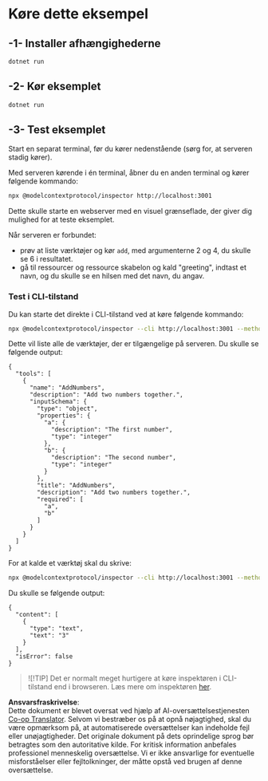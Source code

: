 <!--
CO_OP_TRANSLATOR_METADATA:
{
  "original_hash": "b97c5e77cede68533d7a92d0ce89bc0a",
  "translation_date": "2025-05-17T11:56:28+00:00",
  "source_file": "03-GettingStarted/05-sse-server/solution/dotnet/README.md",
  "language_code": "da"
}
-->
# Køre dette eksempel

## -1- Installer afhængighederne

```bash
dotnet run
```

## -2- Kør eksemplet

```bash
dotnet run
```

## -3- Test eksemplet

Start en separat terminal, før du kører nedenstående (sørg for, at serveren stadig kører).

Med serveren kørende i én terminal, åbner du en anden terminal og kører følgende kommando:

```bash
npx @modelcontextprotocol/inspector http://localhost:3001
```

Dette skulle starte en webserver med en visuel grænseflade, der giver dig mulighed for at teste eksemplet.

Når serveren er forbundet:

- prøv at liste værktøjer og kør `add`, med argumenterne 2 og 4, du skulle se 6 i resultatet.
- gå til ressourcer og ressource skabelon og kald "greeting", indtast et navn, og du skulle se en hilsen med det navn, du angav.

### Test i CLI-tilstand

Du kan starte det direkte i CLI-tilstand ved at køre følgende kommando:

```bash 
npx @modelcontextprotocol/inspector --cli http://localhost:3001 --method tools/list
```

Dette vil liste alle de værktøjer, der er tilgængelige på serveren. Du skulle se følgende output:

```text
{
  "tools": [
    {
      "name": "AddNumbers",
      "description": "Add two numbers together.",
      "inputSchema": {
        "type": "object",
        "properties": {
          "a": {
            "description": "The first number",
            "type": "integer"
          },
          "b": {
            "description": "The second number",
            "type": "integer"
          }
        },
        "title": "AddNumbers",
        "description": "Add two numbers together.",
        "required": [
          "a",
          "b"
        ]
      }
    }
  ]
}
```

For at kalde et værktøj skal du skrive:

```bash
npx @modelcontextprotocol/inspector --cli http://localhost:3001 --method tools/call --tool-name AddNumbers --tool-arg a=1 --tool-arg b=2
```

Du skulle se følgende output:

```text
{
  "content": [
    {
      "type": "text",
      "text": "3"
    }
  ],
  "isError": false
}
```

> ![!TIP]
> Det er normalt meget hurtigere at køre inspektøren i CLI-tilstand end i browseren.
> Læs mere om inspektøren [her](https://github.com/modelcontextprotocol/inspector).

**Ansvarsfraskrivelse**:  
Dette dokument er blevet oversat ved hjælp af AI-oversættelsestjenesten [Co-op Translator](https://github.com/Azure/co-op-translator). Selvom vi bestræber os på at opnå nøjagtighed, skal du være opmærksom på, at automatiserede oversættelser kan indeholde fejl eller unøjagtigheder. Det originale dokument på dets oprindelige sprog bør betragtes som den autoritative kilde. For kritisk information anbefales professionel menneskelig oversættelse. Vi er ikke ansvarlige for eventuelle misforståelser eller fejltolkninger, der måtte opstå ved brugen af denne oversættelse.